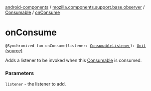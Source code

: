 [android-components](../../index.md) / [mozilla.components.support.base.observer](../index.md) / [Consumable](index.md) / [onConsume](./on-consume.md)

# onConsume

`@Synchronized fun onConsume(listener: `[`ConsumableListener`](../-consumable-listener.md)`): `[`Unit`](https://kotlinlang.org/api/latest/jvm/stdlib/kotlin/-unit/index.html) [(source)](https://github.com/mozilla-mobile/android-components/blob/master/components/support/base/src/main/java/mozilla/components/support/base/observer/Consumable.kt#L76)

Adds a listener to be invoked when this [Consumable](index.md) is consumed.

### Parameters

`listener` - the listener to add.
